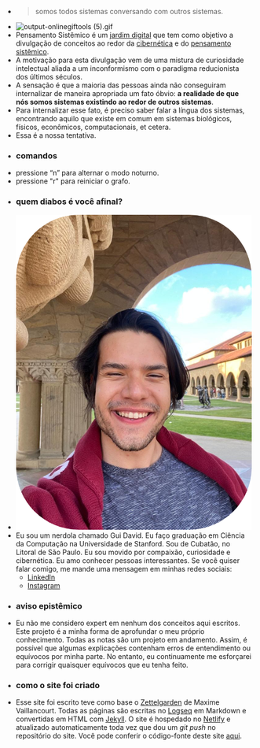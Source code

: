 ---
---

- > somos todos sistemas conversando com outros sistemas.
- ![output-onlinegiftools (5).gif](../assets/output-onlinegiftools_(5)_1672070418655_0.gif)
- Pensamento Sistêmico é um [jardim digital](https://medium.com/valter-nascimento-blog/o-que-e-jardim-digital-7029673da847) que tem como objetivo a divulgação de conceitos ao redor da [cibernética](https://www.youtube.com/watch?v=G-CqhoX_vck) e do [pensamento sistêmico](https://en.wikipedia.org/wiki/Systems_thinking).
- A motivação para esta divulgação vem de uma mistura de curiosidade intelectual aliada a um inconformismo com o paradigma reducionista dos últimos séculos.
- A sensação é que a maioria das pessoas ainda não conseguiram internalizar de maneira apropriada um fato óbvio: **a realidade de que nós somos sistemas existindo ao redor de outros sistemas**.
- Para internalizar esse fato, é preciso saber falar a língua dos sistemas, encontrando aquilo que existe em comum em sistemas biológicos, físicos, econômicos, computacionais, et cetera.
- Essa é a nossa tentativa.
- ### comandos
- pressione “n” para alternar o modo noturno.
- pressione "r" para reiniciar o grafo.
- ### quem diabos é você afinal?
- ![image (13).png](../assets/image_(13)_1672172000775_0.png)
- Eu sou um nerdola chamado Gui David. Eu faço graduação em Ciência da Computação na Universidade de Stanford. Sou de Cubatão, no Litoral de São Paulo. Eu sou movido por compaixão, curiosidade e cibernética. Eu amo conhecer pessoas interessantes. Se você quiser falar comigo, me mande uma mensagem em minhas redes sociais:
	- [LinkedIn](https://LinkedIn.com/gdavidss)
	- [Instagram](https://Instagram.com/sinalalgedonico)
- ### aviso epistêmico
- Eu não me considero expert em nenhum dos conceitos aqui escritos. Este projeto é a minha forma de aprofundar o meu próprio conhecimento. Todas as notas são um projeto em andamento. Assim, é possível que algumas explicações contenham erros de entendimento ou equívocos por minha parte. No entanto, eu continuamente me esforçarei para corrigir quaisquer equívocos que eu tenha feito.
- ### como o site foi criado
- Esse site foi escrito teve como base o [Zettelgarden](https://github.com/drawablex86/zettelgarden) de Maxime Vaillancourt. Todas as páginas são escritas no [Logseq](http://logseq.com/) em Markdown e convertidas em HTML com [Jekyll](https://jekyllrb.com/). O site é hospedado no [Netlify](https://app.netlify.com/) e atualizado automaticamente toda vez que dou um *git push* no repositório do site. Você pode conferir o código-fonte deste site [aqui](https://github.com/gdavidss/pensamento-sistemico).
